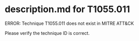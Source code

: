 # description.md for T1055.011

ERROR: Technique T1055.011 does not exist in MITRE ATT&CK

Please verify the technique ID is correct.